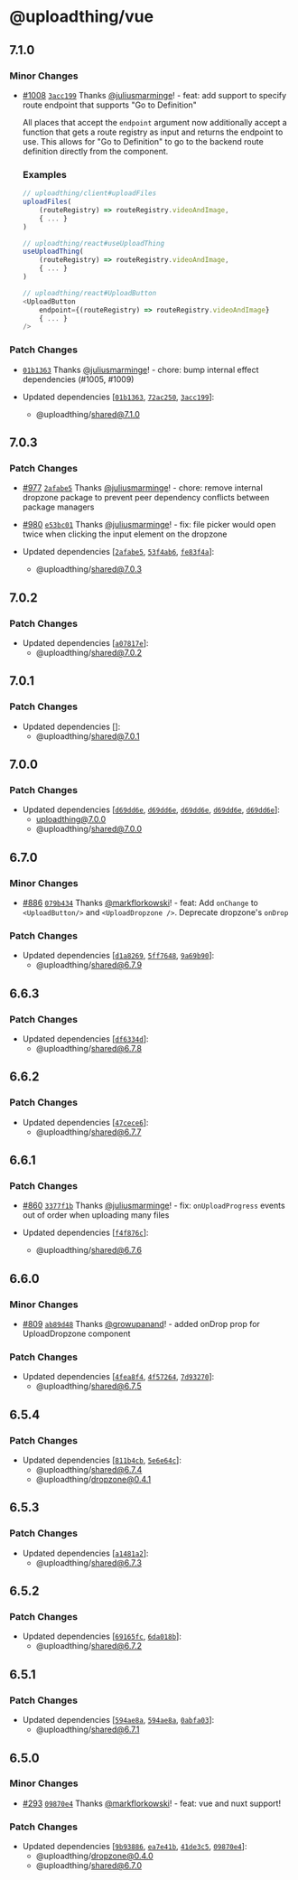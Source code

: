 # @uploadthing/vue

## 7.1.0

### Minor Changes

- [#1008](https://github.com/pingdotgg/uploadthing/pull/1008) [`3acc199`](https://github.com/pingdotgg/uploadthing/commit/3acc199821637bda1605cd7130325e8783710908) Thanks [@juliusmarminge](https://github.com/juliusmarminge)! - feat: add support to specify route endpoint that supports "Go to Definition"

  All places that accept the `endpoint` argument now additionally accept a function that gets a route registry as input and returns the endpoint to use. This allows for "Go to Definition" to go to the backend route definition directly from the component.

  ### Examples

  ```ts
  // uploadthing/client#uploadFiles
  uploadFiles(
      (routeRegistry) => routeRegistry.videoAndImage,
      { ... }
  )

  // uploadthing/react#useUploadThing
  useUploadThing(
      (routeRegistry) => routeRegistry.videoAndImage,
      { ... }
  )

  // uploadthing/react#UploadButton
  <UploadButton
      endpoint={(routeRegistry) => routeRegistry.videoAndImage}
      { ... }
  />
  ```

### Patch Changes

- [`01b1363`](https://github.com/pingdotgg/uploadthing/commit/01b136310de7d620c3298d16f6cbd255e168c7e5) Thanks [@juliusmarminge](https://github.com/juliusmarminge)! - chore: bump internal effect dependencies (#1005, #1009)

- Updated dependencies [[`01b1363`](https://github.com/pingdotgg/uploadthing/commit/01b136310de7d620c3298d16f6cbd255e168c7e5), [`72ac250`](https://github.com/pingdotgg/uploadthing/commit/72ac25044f14d2c0b5c5b870b9bb4218c766abf2), [`3acc199`](https://github.com/pingdotgg/uploadthing/commit/3acc199821637bda1605cd7130325e8783710908)]:
  - @uploadthing/shared@7.1.0

## 7.0.3

### Patch Changes

- [#977](https://github.com/pingdotgg/uploadthing/pull/977) [`2afabe5`](https://github.com/pingdotgg/uploadthing/commit/2afabe59a0e6319ec469eba670b1e3e920f596ee) Thanks [@juliusmarminge](https://github.com/juliusmarminge)! - chore: remove internal dropzone package to prevent peer dependency conflicts between package managers

- [#980](https://github.com/pingdotgg/uploadthing/pull/980) [`e53bc01`](https://github.com/pingdotgg/uploadthing/commit/e53bc0175adff160a2bcaa621f66ed744f327c74) Thanks [@juliusmarminge](https://github.com/juliusmarminge)! - fix: file picker would open twice when clicking the input element on the dropzone

- Updated dependencies [[`2afabe5`](https://github.com/pingdotgg/uploadthing/commit/2afabe59a0e6319ec469eba670b1e3e920f596ee), [`53f4ab6`](https://github.com/pingdotgg/uploadthing/commit/53f4ab6daa5b75b31c78e6ed441e4bf2f836c5d2), [`fe83f4a`](https://github.com/pingdotgg/uploadthing/commit/fe83f4a342f2e04bf5b069613621e77ec5acbe9e)]:
  - @uploadthing/shared@7.0.3

## 7.0.2

### Patch Changes

- Updated dependencies [[`a07817e`](https://github.com/pingdotgg/uploadthing/commit/a07817e6240898ab80fbb01b352501aab31ba6bc)]:
  - @uploadthing/shared@7.0.2

## 7.0.1

### Patch Changes

- Updated dependencies []:
  - @uploadthing/shared@7.0.1

## 7.0.0

### Patch Changes

- Updated dependencies [[`d69dd6e`](https://github.com/pingdotgg/uploadthing/commit/d69dd6e434281796cc41a3d70610ecffab7c3f13), [`d69dd6e`](https://github.com/pingdotgg/uploadthing/commit/d69dd6e434281796cc41a3d70610ecffab7c3f13), [`d69dd6e`](https://github.com/pingdotgg/uploadthing/commit/d69dd6e434281796cc41a3d70610ecffab7c3f13), [`d69dd6e`](https://github.com/pingdotgg/uploadthing/commit/d69dd6e434281796cc41a3d70610ecffab7c3f13), [`d69dd6e`](https://github.com/pingdotgg/uploadthing/commit/d69dd6e434281796cc41a3d70610ecffab7c3f13)]:
  - uploadthing@7.0.0
  - @uploadthing/shared@7.0.0

## 6.7.0

### Minor Changes

- [#886](https://github.com/pingdotgg/uploadthing/pull/886) [`079b434`](https://github.com/pingdotgg/uploadthing/commit/079b43423793b2c4510bc6058174d8607dd402c4) Thanks [@markflorkowski](https://github.com/markflorkowski)! - feat: Add `onChange` to `<UploadButton/>` and `<UploadDropzone />`. Deprecate dropzone's `onDrop`

### Patch Changes

- Updated dependencies [[`d1a8269`](https://github.com/pingdotgg/uploadthing/commit/d1a8269923a9574dfb812886ae7f73fb0c349195), [`5ff7648`](https://github.com/pingdotgg/uploadthing/commit/5ff7648b7537cac33f60411ae670f2113e97539c), [`9a69b90`](https://github.com/pingdotgg/uploadthing/commit/9a69b906ed921ac7d2b8aa56445f25935401f20e)]:
  - @uploadthing/shared@6.7.9

## 6.6.3

### Patch Changes

- Updated dependencies [[`df6334d`](https://github.com/pingdotgg/uploadthing/commit/df6334d368970ec9791b85f97c58eb7958421e78)]:
  - @uploadthing/shared@6.7.8

## 6.6.2

### Patch Changes

- Updated dependencies [[`47cece6`](https://github.com/pingdotgg/uploadthing/commit/47cece61d2a76fcdf498f15678528708c47e39b7)]:
  - @uploadthing/shared@6.7.7

## 6.6.1

### Patch Changes

- [#860](https://github.com/pingdotgg/uploadthing/pull/860) [`3377f1b`](https://github.com/pingdotgg/uploadthing/commit/3377f1b9f8d1ae87f7202bf0aeb67bb6a6fa1487) Thanks [@juliusmarminge](https://github.com/juliusmarminge)! - fix: `onUploadProgress` events out of order when uploading many files

- Updated dependencies [[`f4f876c`](https://github.com/pingdotgg/uploadthing/commit/f4f876c1a0d4d0fe25302c84c0396fb737cd6458)]:
  - @uploadthing/shared@6.7.6

## 6.6.0

### Minor Changes

- [#809](https://github.com/pingdotgg/uploadthing/pull/809) [`ab89d48`](https://github.com/pingdotgg/uploadthing/commit/ab89d48177857cc4dfccc55346c425c4f103d63f) Thanks [@growupanand](https://github.com/growupanand)! - added onDrop prop for UploadDropzone component

### Patch Changes

- Updated dependencies [[`4fea8f4`](https://github.com/pingdotgg/uploadthing/commit/4fea8f409dd0baa921c41b09a8f2d87dfa269233), [`4f57264`](https://github.com/pingdotgg/uploadthing/commit/4f5726421e4c732857451bde23d833cd8c53c4b5), [`7d93270`](https://github.com/pingdotgg/uploadthing/commit/7d93270cc008666ebcb982c62754df9bbd2f62bf)]:
  - @uploadthing/shared@6.7.5

## 6.5.4

### Patch Changes

- Updated dependencies [[`811b4cb`](https://github.com/pingdotgg/uploadthing/commit/811b4cb96938dd498f55e323f34685cbc8cfea9c), [`5e6e64c`](https://github.com/pingdotgg/uploadthing/commit/5e6e64c53ac9765ceee4bb758a48e08eabb36d14)]:
  - @uploadthing/shared@6.7.4
  - @uploadthing/dropzone@0.4.1

## 6.5.3

### Patch Changes

- Updated dependencies [[`a1481a2`](https://github.com/pingdotgg/uploadthing/commit/a1481a2ae1221dc7e1091a364c8efd7fa3035544)]:
  - @uploadthing/shared@6.7.3

## 6.5.2

### Patch Changes

- Updated dependencies [[`69165fc`](https://github.com/pingdotgg/uploadthing/commit/69165fc4b4e4b02fe27e02d1991ea2cd3ae45c8a), [`6da018b`](https://github.com/pingdotgg/uploadthing/commit/6da018bfd4f2812ad81f36a7e3c9e3567c435b0b)]:
  - @uploadthing/shared@6.7.2

## 6.5.1

### Patch Changes

- Updated dependencies [[`594ae8a`](https://github.com/pingdotgg/uploadthing/commit/594ae8ae214ff717937c4787a3b8d1bd40b832cc), [`594ae8a`](https://github.com/pingdotgg/uploadthing/commit/594ae8ae214ff717937c4787a3b8d1bd40b832cc), [`0abfa03`](https://github.com/pingdotgg/uploadthing/commit/0abfa031d108edead78d9b71a61d2bfb7ad53a64)]:
  - @uploadthing/shared@6.7.1

## 6.5.0

### Minor Changes

- [#293](https://github.com/pingdotgg/uploadthing/pull/293) [`09870e4`](https://github.com/pingdotgg/uploadthing/commit/09870e43f310c15e48f0089e875c6d9663fd305b) Thanks [@markflorkowski](https://github.com/markflorkowski)! - feat: vue and nuxt support!

### Patch Changes

- Updated dependencies [[`9b93886`](https://github.com/pingdotgg/uploadthing/commit/9b938860d49a1a593e38804f81c759925d713605), [`ea7e41b`](https://github.com/pingdotgg/uploadthing/commit/ea7e41b5d9d85135540d9b51fa5551859fbe7623), [`41de3c5`](https://github.com/pingdotgg/uploadthing/commit/41de3c55c8bd808166449c09e9006650178067d5), [`09870e4`](https://github.com/pingdotgg/uploadthing/commit/09870e43f310c15e48f0089e875c6d9663fd305b)]:
  - @uploadthing/dropzone@0.4.0
  - @uploadthing/shared@6.7.0
